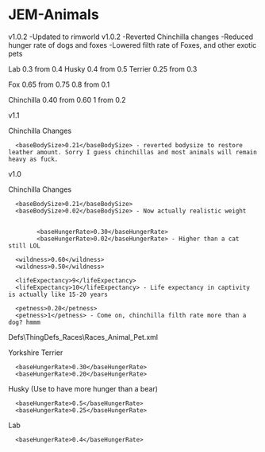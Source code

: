 # JEM-Animals

v1.0.2
-Updated to rimworld v1.0.2
-Reverted Chinchilla changes
-Reduced hunger rate of dogs and foxes
-Lowered filth rate of Foxes, and other exotic pets


Lab
<baseHungerRate>0.3</baseHungerRate> from 0.4
Husky 
<baseHungerRate>0.4</baseHungerRate> from 0.5
Terrier
<baseHungerRate>0.25</baseHungerRate> from 0.3

Fox 
<wildness>0.65</wildness> from 0.75
<petness>0.8</petness> from 0.1

Chinchilla
<wildness>0.40</wildness> from 0.60
<petness>1</petness> from 0.2




v1.1

Chinchilla Changes

      <baseBodySize>0.21</baseBodySize> - reverted bodysize to restore leather amount. Sorry I guess chinchillas and most animals will remain heavy as fuck.

v1.0

Chinchilla Changes

      <baseBodySize>0.21</baseBodySize>
      <baseBodySize>0.02</baseBodySize> - Now actually realistic weight 
	
	  
			<baseHungerRate>0.30</baseHungerRate>
			<baseHungerRate>0.02</baseHungerRate> - Higher than a cat still LOL

      <wildness>0.60</wildness>
      <wildness>0.50</wildness>
	  
	  <lifeExpectancy>9</lifeExpectancy>
      <lifeExpectancy>10</lifeExpectancy> - Life expectancy in captivity is actually like 15-20 years
	  
	  <petness>0.20</petness>
      <petness>1</petness> - Come on, chinchilla filth rate more than a dog? hmmm
	  
	  
Defs\ThingDefs_Races\Races_Animal_Pet.xml


Yorkshire Terrier

      <baseHungerRate>0.30</baseHungerRate>
      <baseHungerRate>0.20</baseHungerRate>

	  
	  
Husky (Use to have more hunger than a bear)

      <baseHungerRate>0.5</baseHungerRate>
      <baseHungerRate>0.25</baseHungerRate>

	  
	  
Lab 

      <baseHungerRate>0.4</baseHungerRate>

	  
	  
	  
	  